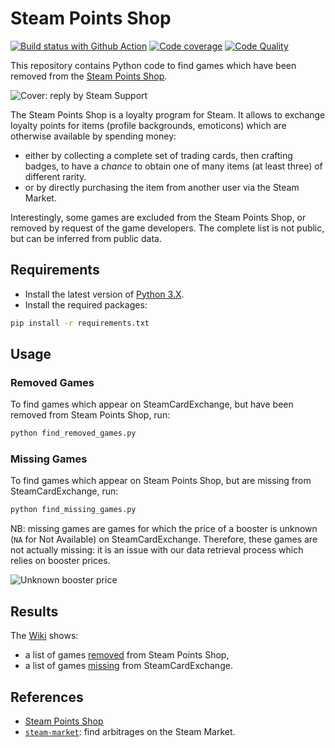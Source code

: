 # Steam Points Shop

[![Build status with Github Action][build-image-action]][build-action]
[![Code coverage][codecov-image]][codecov]
[![Code Quality][codacy-image]][codacy]

This repository contains Python code to find games which have been removed from the [Steam Points Shop](https://store.steampowered.com/points/shop/).

![Cover: reply by Steam Support](https://github.com/woctezuma/steam-points-shop/wiki/img/steam_support.png)

The Steam Points Shop is a loyalty program for Steam.
It allows to exchange loyalty points for items (profile backgrounds, emoticons) which are otherwise available by spending money:
-   either by collecting a complete set of trading cards, then crafting badges, to have a *chance* to obtain one of many items (at least three) of different rarity.
-   or by directly purchasing the item from another user via the Steam Market.

Interestingly, some games are excluded from the Steam Points Shop, or removed by request of the game developers.
The complete list is not public, but can be inferred from public data.

## Requirements

-   Install the latest version of [Python 3.X](https://www.python.org/downloads/).
-   Install the required packages:

```bash
pip install -r requirements.txt
```

## Usage

### Removed Games

To find games which appear on SteamCardExchange, but have been removed from Steam Points Shop, run:

```bash
python find_removed_games.py
```

### Missing Games

To find games which appear on Steam Points Shop, but are missing from SteamCardExchange, run:

```bash
python find_missing_games.py
```

NB: missing games are games for which the price of a booster is unknown (`NA` for Not Available) on SteamCardExchange.
Therefore, these games are not actually missing: it is an issue with our data retrieval process which relies on booster
prices.

![Unknown booster price](https://github.com/woctezuma/steam-points-shop/wiki/img/unknown_booster_price.png) 

## Results

The [Wiki](https://github.com/woctezuma/steam-points-shop/wiki) shows:
-   a list of games [removed](https://github.com/woctezuma/steam-points-shop/wiki/removed_games) from Steam Points Shop,
-   a list of games [missing](https://github.com/woctezuma/steam-points-shop/wiki/missing_games) from SteamCardExchange.

## References

-   [Steam Points Shop](https://store.steampowered.com/points/shop/)
-   [`steam-market`](https://github.com/woctezuma/steam-market): find arbitrages on the Steam Market.

<!-- Definitions -->

[build]: <https://travis-ci.org/woctezuma/steam-points-shop>
[build-image]: <https://travis-ci.org/woctezuma/steam-points-shop.svg?branch=master>

[build-action]: <https://github.com/woctezuma/steam-points-shop/actions>
[build-image-action]: <https://github.com/woctezuma/steam-points-shop/workflows/Python application/badge.svg?branch=master>

[pyup]: <https://pyup.io/repos/github/woctezuma/steam-points-shop/>
[dependency-image]: <https://pyup.io/repos/github/woctezuma/steam-points-shop/shield.svg>
[python3-image]: <https://pyup.io/repos/github/woctezuma/steam-points-shop/python-3-shield.svg>

[codecov]: <https://codecov.io/gh/woctezuma/steam-points-shop>
[codecov-image]: <https://codecov.io/gh/woctezuma/steam-points-shop/branch/master/graph/badge.svg>

[codacy]: <https://www.codacy.com/app/woctezuma/steam-points-shop>
[codacy-image]: <https://api.codacy.com/project/badge/Grade/ace838db0059444dbc0e2dc3388e12d9>
